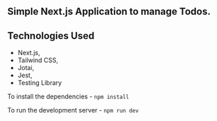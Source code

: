 ## Simple Next.js Application to manage Todos.

## Technologies Used

- Next.js,
- Tailwind CSS,
- Jotai,
- Jest,
- Testing Library

To install the dependencies - `npm install`

To run the development server - `npm run dev`
